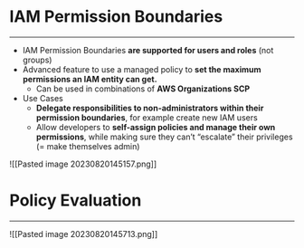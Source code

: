 # IAM Permission Boundaries
---

* IAM Permission Boundaries **are supported for users and roles** (not groups)
* Advanced feature to use a managed policy to **set the maximum permissions an IAM entity can get.**
	* Can be used in combinations of **AWS Organizations SCP**
* Use Cases
	* **Delegate responsibilities to non-administrators within their permission boundaries**, for example create new IAM users
	* Allow developers to **self-assign policies and manage their own permissions**, while making sure they can’t “escalate” their privileges (= make themselves admin)
 
![[Pasted image 20230820145157.png]]

# Policy Evaluation
---

![[Pasted image 20230820145713.png]]
